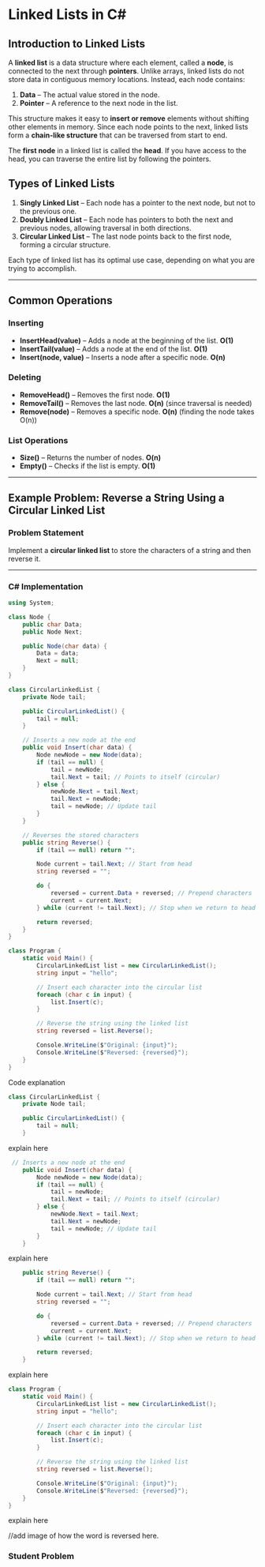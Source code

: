 # Linked Lists in C#

## Introduction to Linked Lists

A **linked list** is a data structure where each element, called a **node**, is connected to the next through **pointers**. Unlike arrays, linked lists do not store data in contiguous memory locations. Instead, each node contains:

1. **Data** – The actual value stored in the node.
2. **Pointer** – A reference to the next node in the list.

This structure makes it easy to **insert or remove** elements without shifting other elements in memory. Since each node points to the next, linked lists form a **chain-like structure** that can be traversed from start to end.

The **first node** in a linked list is called the **head**. If you have access to the head, you can traverse the entire list by following the pointers.

## Types of Linked Lists

1. **Singly Linked List** – Each node has a pointer to the next node, but not to the previous one.
2. **Doubly Linked List** – Each node has pointers to both the next and previous nodes, allowing traversal in both directions.
3. **Circular Linked List** – The last node points back to the first node, forming a circular structure.

Each type of linked list has its optimal use case, depending on what you are trying to accomplish.

---

## Common Operations

### Inserting

- **InsertHead(value)** – Adds a node at the beginning of the list. **O(1)**
- **InsertTail(value)** – Adds a node at the end of the list. **O(1)**
- **Insert(node, value)** – Inserts a node after a specific node. **O(n)**

### Deleting

- **RemoveHead()** – Removes the first node. **O(1)**
- **RemoveTail()** – Removes the last node. **O(n)** (since traversal is needed)
- **Remove(node)** – Removes a specific node. **O(n)** (finding the node takes O(n))

### List Operations

- **Size()** – Returns the number of nodes. **O(n)**
- **Empty()** – Checks if the list is empty. **O(1)**

---

## Example Problem: Reverse a String Using a Circular Linked List

### Problem Statement

Implement a **circular linked list** to store the characters of a string and then reverse it.

---

### C# Implementation

```csharp
using System;

class Node {
    public char Data;
    public Node Next;

    public Node(char data) {
        Data = data;
        Next = null;
    }
}

class CircularLinkedList {
    private Node tail;

    public CircularLinkedList() {
        tail = null;
    }

    // Inserts a new node at the end
    public void Insert(char data) {
        Node newNode = new Node(data);
        if (tail == null) {
            tail = newNode;
            tail.Next = tail; // Points to itself (circular)
        } else {
            newNode.Next = tail.Next;
            tail.Next = newNode;
            tail = newNode; // Update tail
        }
    }

    // Reverses the stored characters
    public string Reverse() {
        if (tail == null) return "";

        Node current = tail.Next; // Start from head
        string reversed = "";

        do {
            reversed = current.Data + reversed; // Prepend characters
            current = current.Next;
        } while (current != tail.Next); // Stop when we return to head

        return reversed;
    }
}

class Program {
    static void Main() {
        CircularLinkedList list = new CircularLinkedList();
        string input = "hello";

        // Insert each character into the circular list
        foreach (char c in input) {
            list.Insert(c);
        }

        // Reverse the string using the linked list
        string reversed = list.Reverse();

        Console.WriteLine($"Original: {input}");
        Console.WriteLine($"Reversed: {reversed}");
    }
}
```

Code explanation

```csharp
class CircularLinkedList {
    private Node tail;

    public CircularLinkedList() {
        tail = null;
    }
```

explain here

```csharp
 // Inserts a new node at the end
    public void Insert(char data) {
        Node newNode = new Node(data);
        if (tail == null) {
            tail = newNode;
            tail.Next = tail; // Points to itself (circular)
        } else {
            newNode.Next = tail.Next;
            tail.Next = newNode;
            tail = newNode; // Update tail
        }
    }
```

explain here

```csharp
    public string Reverse() {
        if (tail == null) return "";

        Node current = tail.Next; // Start from head
        string reversed = "";

        do {
            reversed = current.Data + reversed; // Prepend characters
            current = current.Next;
        } while (current != tail.Next); // Stop when we return to head

        return reversed;
    }
```

explain here

```csharp
class Program {
    static void Main() {
        CircularLinkedList list = new CircularLinkedList();
        string input = "hello";

        // Insert each character into the circular list
        foreach (char c in input) {
            list.Insert(c);
        }

        // Reverse the string using the linked list
        string reversed = list.Reverse();

        Console.WriteLine($"Original: {input}");
        Console.WriteLine($"Reversed: {reversed}");
    }
}
```

explain here



//add image of how the word is reversed here.



### Student Problem
